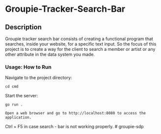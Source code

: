 # Groupie-Tracker-Search-Bar

## Description

Groupie tracker search bar consists of creating a functional program that searches, inside your website, for a specific text input. So the focus of this project is to create a way for the client to search a member or artist or any other attribute in the data system you made.


###  Usage: How to Run

Navigate to the project directory:

    cd cmd

Start the server:


    go run .

    Open a web browser and go to http://localhost:8080 to access the application.


Ctrl + F5 in case search - bar is not working properly.
    #   g r o u p i e - s d p  
 